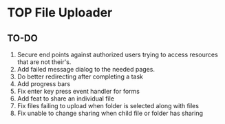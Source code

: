 # TOP File Uploader

## TO-DO

1. Secure end points against authorized users trying to access resources that are not their's.
2. Add failed message dialog to the needed pages.
3. Do better redirecting after completing a task
4. Add progress bars
5. Fix enter key press event handler for forms
6. Add feat to share an individual file
7. Fix files failing to upload when folder is selected along with files
8. Fix unable to change sharing when child file or folder has sharing
